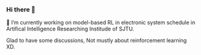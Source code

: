### Hi there 👋

🔭 I’m currently working on model-based RL in electronic system schedule in Artifical Intelligence Researching Institude of SJTU. 

Glad to have some discussions, Not mustly about reinforcement learning XD. 
<!--
**Sikongdddl/Sikongdddl** is a ✨ _special_ ✨ repository because its `README.md` (this file) appears on your GitHub profile.

Here are some ideas to get you started:

- 🔭 I’m currently working on ...
- 🌱 I’m currently learning ...
- 👯 I’m looking to collaborate on ...
- 🤔 I’m looking for help with ...
- 💬 Ask me about ...
- 📫 How to reach me: ...
- 😄 Pronouns: ...
- ⚡ Fun fact: ...
-->
